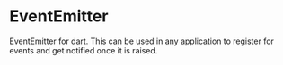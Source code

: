 # EventEmitter
EventEmitter for dart. This can be used in any application to register for events and get notified once it is raised.
